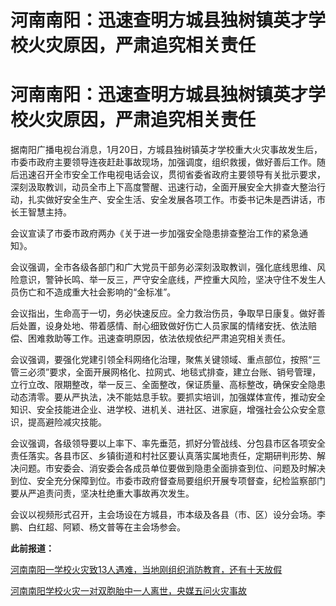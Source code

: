 # 河南南阳：迅速查明方城县独树镇英才学校火灾原因，严肃追究相关责任

# 河南南阳：迅速查明方城县独树镇英才学校火灾原因，严肃追究相关责任

据南阳广播电视台消息，1月20日，方城县独树镇英才学校重大火灾事故发生后，市委市政府主要领导连夜赶赴事故现场，加强调度，组织救援，做好善后工作。随后迅速召开全市安全工作电视电话会议，贯彻省委省政府主要领导有关批示要求，深刻汲取教训，动员全市上下高度警醒、迅速行动，全面开展安全大排查大整治行动，扎实做好安全生产、安全生活、安全发展各项工作。市委书记朱是西讲话，市长王智慧主持。

会议宣读了市委市政府两办《关于进一步加强安全隐患排查整治工作的紧急通知》。

会议强调，全市各级各部门和广大党员干部务必深刻汲取教训，强化底线思维、风险意识，警钟长鸣、举一反三，严守安全底线，严控重大风险，坚决守住不发生人员伤亡和不造成重大社会影响的“金标准”。

会议指出，生命高于一切，务必快速反应。全力救治伤员，争取早日康复。做好善后处置，设身处地、带着感情、耐心细致做好伤亡人员家属的情绪安抚、依法赔偿、困难救助等工作。迅速查明原因，依法依规依纪严肃追究相关责任。

会议强调，要强化党建引领全科网络化治理，聚焦关键领域、重点部位，按照“三管三必须”要求，全面开展网格化、拉网式、地毯式排查，建立台账、销号管理，立行立改、限期整改，举一反三、全面整改，保证质量、高标整改，确保安全隐患动态清零。要从严执法，决不能姑息手软。要抓实培训，加强媒体宣传，推动安全知识、安全技能进企业、进学校、进机关、进社区、进家庭，增强社会公众安全意识，提高避险减灾技能。

会议强调，各级领导要以上率下、率先垂范，抓好分管战线、分包县市区各项安全责任落实。各县市区、乡镇街道和村社区要认真落实属地责任，定期研判形势、解决问题。市安委会、消安委会各成员单位要做到隐患全面排查到位、问题及时解决到位、安全充分保障到位。市委市政府督查局要组织开展专项督查，纪检监察部门要从严追责问责，坚决杜绝重大事故再次发生。

会议以视频形式召开，主会场设在方城县，市本级及各县（市、区）设分会场。李鹏、白红超、阿颖、杨文普等在主会场参会。

**此前报道：**

[河南南阳一学校火灾致13人遇难，当地刚组织消防教育，还有十天放假
](https://news.qq.com/rain/a/20240120A041DX00)

[河南南阳学校火灾一对双胞胎中一人离世，央媒五问火灾事故 ](https://news.qq.com/rain/a/20240120A050M800)

